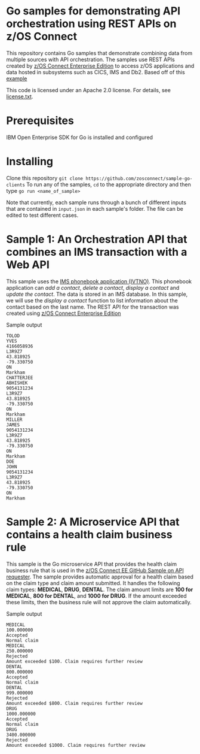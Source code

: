 # Go samples for demonstrating API orchestration using REST APIs on z/OS Connect
This repository contains Go samples that demonstrate combining data from multiple sources with API orchestration. The samples use REST APIs
created by [z/OS Connect Enterprise Edition](https://www.ibm.com/support/knowledgecenter/en/SS4SVW_3.0.0/com.ibm.zosconnect.doc/overview/what_is_new.html) to access z/OS applications and data hosted in subsystems such as CICS, IMS and Db2. Based off
of this [example](https://github.com/zosconnect/sample-nodejs-clients)

This code is licensed under an Apache 2.0 license. For details, see [license.txt](https://github.com/zosconnect/sample-go-clients/license.txt).

# Prerequisites
IBM Open Enterprise SDK for Go is installed and configured

# Installing
Clone this repository `git clone https://github.com/zosconnect/sample-go-clients`
To run any of the samples, `cd` to the appropriate directory and then type `go run <name_of_sample>`

Note that currently, each sample runs through a bunch of different inputs that are contained in `input.json` in each sample's folder. The file can be edited to test different cases.

# Sample 1: An Orchestration API that combines an IMS transaction with a Web API
This sample uses the [IMS phonebook application (IVTNO)](https://www.ibm.com/support/knowledgecenter/en/SSEPH2_15.1.0/com.ibm.ims15.doc.ins/ims_ivpsamples.htm). This phonebook application can *add a contact*, *delete a contact*,
*display a contact* and *update the contact*. The data is stored in an IMS database. In this sample, we will use the *display a contact*
function to list information about the contact based on the last name. The REST API for the transaction was created using [z/OS Connect
Enterprise Edition](https://www.ibm.com/support/knowledgecenter/en/SS4SVW_beta/com.ibm.zosconnect.doc/scenarios/ims_api_invoke.html)

Sample output
```
TOLOD
YVES
4166058936
L3R9Z7
43.818925
-79.330750
ON
Markham
CHATTERJEE
ABHISHEK
9054131234
L3R9Z7
43.818925
-79.330750
ON
Markham
MILLER
JAMES
9054131234
L3R9Z7
43.818925
-79.330750
ON
Markham
DOE
JOHN
9054131234
L3R9Z7
43.818925
-79.330750
ON
Markham
```

# Sample 2: A Microservice API that contains a health claim business rule
This sample is the Go microservice API that provides the health claim business rule that is used in the [z/OS Connect EE GitHub Sample on API requester](https://github.com/zosconnect/zosconnect-sample-cobol-apirequester). The sample provides automatic approval for a health claim based on the claim type and claim amount submitted. It handles the following claim types: **MEDICAL**, **DRUG**, **DENTAL**. The claim amount limits are **100 for MEDICAL**, **800 for DENTAL**, and **1000 for DRUG**. If the amount exceeded these limits, then the business rule will not approve the claim automatically.

Sample output
```
MEDICAL
100.000000
Accepted
Normal claim
MEDICAL
250.000000
Rejected
Amount exceeded $100. Claim requires further review
DENTAL
800.000000
Accepted
Normal claim
DENTAL
999.000000
Rejected
Amount exceeded $800. Claim requires further review
DRUG
1000.000000
Accepted
Normal claim
DRUG
3400.000000
Rejected
Amount exceeded $1000. Claim requires further review
```
